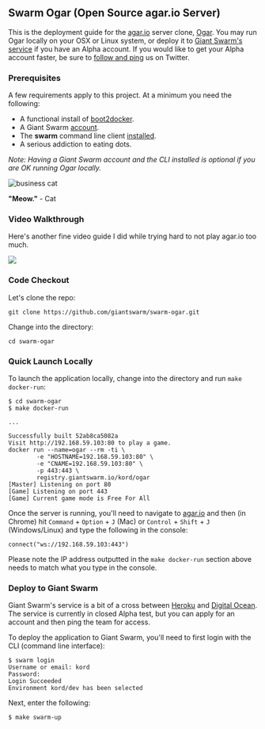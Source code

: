 ## Swarm Ogar (Open Source agar.io Server)
This is the deployment guide for the [agar.io](http://agar.io/) server clone, [Ogar](https://github.com/vram4/Ogar). You may run Ogar locally on your OSX or Linux system, or deploy it to [Giant Swarm's service](https://giantswarm.io/) if you have an Alpha account. If you would like to get your Alpha account faster, be sure to [follow and ping](https://twitter.com/giantswarm/) us on Twitter.

### Prerequisites
A few requirements apply to this project. At a minimum you need the following:

* A functional install of [boot2docker](https://github.com/kordless/boot2docker-ing).
* A Giant Swarm [account](https://giantswarm.io).
* The **swarm** command line client [installed](http://docs.giantswarm.io/reference/installation/). 
* A serious addiction to eating dots.

*Note: Having a Giant Swarm account and the CLI installed is optional if you are OK running Ogar locally.*

![business cat](https://github.com/giantswarm/swarm-ogar/blob/master/assets/meme.jpg)

**"Meow."** - Cat 

### Video Walkthrough

Here's another fine video guide I did while trying hard to not play agar.io too much.

[![](https://raw.githubusercontent.com/giantswarm/swarm-ogar/master/assets/video.png)](https://vimeo.com/129050664)

### Code Checkout
Let's clone the repo:

    git clone https://github.com/giantswarm/swarm-ogar.git

Change into the directory:

	cd swarm-ogar
	
### Quick Launch Locally
To launch the application locally, change into the directory and run `make docker-run`:

```
$ cd swarm-ogar
$ make docker-run

...

Successfully built 52ab8ca5082a
Visit http://192.168.59.103:80 to play a game.
docker run --name=ogar --rm -ti \
		-e "HOSTNAME=192.168.59.103:80" \
		-e "CNAME=192.168.59.103:80" \
		-p 443:443 \
		registry.giantswarm.io/kord/ogar
[Master] Listening on port 80
[Game] Listening on port 443
[Game] Current game mode is Free For All
```

Once the server is running, you'll need to navigate to [agar.io](http://agar.io/) and then (in Chrome) hit `Command` + `Option` + `J` (Mac) or `Control` + `Shift` + `J` (Windows/Linux) and type the following in the console:

	connect("ws://192.168.59.103:443")

Please note the IP address outputted in the `make docker-run` section above needs to match what you type in the console.


### Deploy to Giant Swarm
Giant Swarm's service is a bit of a cross between [Heroku](https://heroku.com) and [Digital Ocean](https://digitalocean.com). The service is currently in closed Alpha test, but you can apply for an account and then ping the team for access.

To deploy the application to Giant Swarm, you'll need to first login with the CLI (command line interface):

```
$ swarm login
Username or email: kord
Password:
Login Succeeded
Environment kord/dev has been selected
```

Next, enter the following:

```
$ make swarm-up
```    

